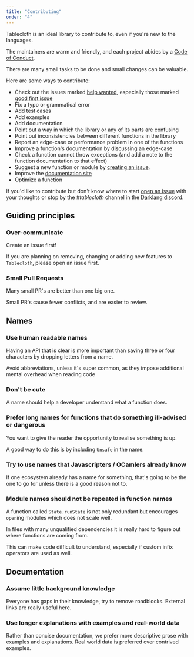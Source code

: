 ```yaml
---
title: "Contributing"
order: "4"
---
```


Tablecloth is an ideal library to contribute to, even if you're new to the languages.

The maintainers are warm and friendly, and each project abides by a [Code of Conduct](../CODE_OF_CONDUCT.md).

There are many small tasks to be done and small changes can be valuable.

Here are some ways to contribute:

- Check out the issues marked [help
  wanted](https://github.com/darklang/tablecloth/labels/help%20wanted), especially
  those marked [good first
  issue](https://github.com/darklang/tablecloth/labels/good%20first%20issue)
- Fix a typo or grammatical error
- Add test cases
- Add examples
- Add documentation
- Point out a way in which the library or any of its parts are confusing
- Point out inconsistencies between different functions in the library
- Report an edge-case or performance problem in one of the functions
- Improve a function's documentation by discussing an edge-case
- Check a function cannot throw exceptions (and add a note to the function documentation to that effect)
- Suggest a new function or module by [creating an issue](https://github.com/darklang/tablecloth/issues/new).
- Improve the [documentation site](https://github.com/darklang/tablecloth/tree/main/website)
- Optimize a function

If you'd like to contribute but don't know where to start [open an
issue](https://github.com/darklang/tablecloth/issues/new) with your thoughts
or stop by the *#tablecloth* channel in the [Darklang discord](https://darklang.com/discord-invite).

## Guiding principles

### Over-communicate

Create an issue first!

If you are planning on removing, changing or adding new features to `Tablecloth`, please open an issue first.

### Small Pull Requests

Many small PR's are better than one big one.

Small PR's cause fewer conflicts, and are easier to review.

## Names

### Use human readable names

Having an API that is clear is more important than saving three or four characters by dropping letters from a name.

Avoid abbreviations, unless it's super common, as they impose additional mental overhead when reading code

### Don't be cute

A name should help a developer understand what a function does.

### Prefer long names for functions that do something ill-advised or dangerous

You want to give the reader the opportunity to realise something is up.

A good way to do this is by including `Unsafe` in the name.

### Try to use names that Javascripters / OCamlers already know

If one ecosystem already has a name for something, that's going to be the one to
go for unless there is a good reason not to.

### Module names should not be repeated in function names

A function called `State.runState` is not only redundant but encourages `open`ing modules which does not scale well.

In files with many unqualified dependencies it is really hard to figure out where functions are coming from.

This can make code difficult to understand, especially if custom infix operators are used as well.

## Documentation

### Assume little background knowledge

Everyone has gaps in their knowledge, try to remove roadblocks. External links are really useful here.

### Use longer explanations with examples and real-world data

Rather than concise documentation, we prefer more descriptive prose with examples and explanations. Real world data is preferred over contrived examples.
